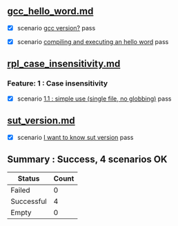 ## [gcc_hello_word.md](..\..\examples\gcc_hello_word.md)  
  - [X] scenario [gcc version?](..\..\examples\gcc_hello_word.md) pass  

  - [X] scenario [compiling and executing an hello word](..\..\examples\gcc_hello_word.md) pass  

## [rpl_case_insensitivity.md](..\..\examples\rpl_case_insensitivity.md)  
  ### Feature: 1 : Case insensitivity  
  - [X] scenario [1.1 : simple use (single file, no globbing)](..\..\examples\rpl_case_insensitivity.md) pass  

## [sut_version.md](..\..\examples\sut_version.md)  
  - [X] scenario [I want to know sut version](..\..\examples\sut_version.md) pass  


## Summary : **Success**, 4 scenarios OK

| Status     | Count |
|------------|-------|
| Failed     | 0     |
| Successful | 4     |
| Empty      | 0     |

